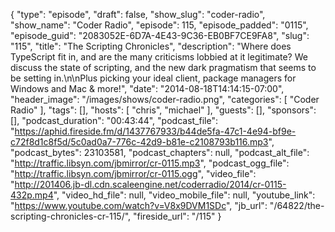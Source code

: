 {
  "type": "episode",
  "draft": false,
  "show_slug": "coder-radio",
  "show_name": "Coder Radio",
  "episode": 115,
  "episode_padded": "0115",
  "episode_guid": "2083052E-6D7A-4E43-9C36-EB0BF7CE9FA8",
  "slug": "115",
  "title": "The Scripting Chronicles",
  "description": "Where does TypeScript fit in, and are the many criticisms lobbied at it legitimate? We discuss the state of scripting, and the new dark pragmatism that seems to be setting in.\n\nPlus picking your ideal client, package managers for Windows and Mac & more!",
  "date": "2014-08-18T14:14:15-07:00",
  "header_image": "/images/shows/coder-radio.png",
  "categories": [
    "Coder Radio"
  ],
  "tags": [],
  "hosts": [
    "chris",
    "michael"
  ],
  "guests": [],
  "sponsors": [],
  "podcast_duration": "00:43:44",
  "podcast_file": "https://aphid.fireside.fm/d/1437767933/b44de5fa-47c1-4e94-bf9e-c72f8d1c8f5d/5c0ad0a7-776c-42d9-b81e-c2108793b116.mp3",
  "podcast_bytes": 23103581,
  "podcast_chapters": null,
  "podcast_alt_file": "http://traffic.libsyn.com/jbmirror/cr-0115.mp3",
  "podcast_ogg_file": "http://traffic.libsyn.com/jbmirror/cr-0115.ogg",
  "video_file": "http://201406.jb-dl.cdn.scaleengine.net/coderradio/2014/cr-0115-432p.mp4",
  "video_hd_file": null,
  "video_mobile_file": null,
  "youtube_link": "https://www.youtube.com/watch?v=V8x9DVM1SDc",
  "jb_url": "/64822/the-scripting-chronicles-cr-115/",
  "fireside_url": "/115"
}

